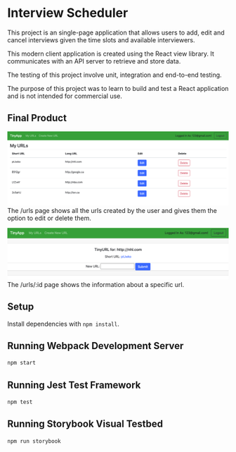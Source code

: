 # Interview Scheduler
This project is an single-page application that allows users to add, edit and cancel interviews given the time slots and available interviewers. 

This modern client application is created using the React view library. It communicates with an API server to retrieve and store data. 

The testing of this project involve unit, integration and end-to-end testing. 

The purpose of this project was to learn to build and test a React application and is not intended for commercial use.

## Final Product

![](https://github.com/chenpoyi/tinyapp/blob/master/docs/urls_index.png)
The /urls page shows all the urls created by the user and gives them the option to edit or delete them.

![](https://github.com/chenpoyi/tinyapp/blob/master/docs/urls_show.png)
The /urls/:id page shows the information about a specific url.

## Setup

Install dependencies with `npm install`.

## Running Webpack Development Server

```sh
npm start
```

## Running Jest Test Framework

```sh
npm test
```

## Running Storybook Visual Testbed

```sh
npm run storybook
```

